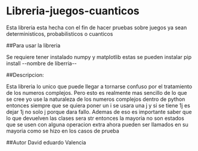 # Libreria-juegos-cuanticos

Esta libreria esta hecha con el fin de hacer pruebas sobre juegos ya sean deterministicos, probabilisticos o cuanticos

##Para usar la libreria

Se requiere tener instalado numpy y matplotlib estas se pueden instalar pip install --nombre de liberria--

##Descripcion:

Esta libreria lo unico que puede llegar a tornarse confuso por el tratamiento de los numeros complejos.
Pero esto es realmente mas sencillo de lo que se cree yo use la naturaleza de los numeros complejos dentro de python entonces siempre que se quiera poner un i se usara una j 
y si se tiene 1j es dejar 1j no solo j porque dara fallo.
Ademas de eso es importante saber que lo que devuelven las clases sera str entonces la mayoria no son estados que se usen con alguna operacion extra ahora pueden ser llamados
en su mayoria como se hizo en los casos de prueba

##Autor
David eduardo Valencia
